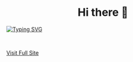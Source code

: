 <h1 align="center"> Hi there 👋</h1>
<a href="https://git.io/typing-svg">
  <img src="https://readme-typing-svg.herokuapp.com/?font=Fira+Code&color=yellow&duration=4000&pause=400&center=true&vCenter=true&width=900&lines=I%27m+Kartikesh+Chatti;Data+Enthusiast;Student+%40+Suny+Buffalo+University;Welcome+to+my+Github+Profile!" alt="Typing SVG" />
</a>

<p align="center">
<a href="https://www.linkedin.com/in/kartikesh-chatti/" target="_blank"><img alt="" src="https://img.shields.io/badge/LinkedIn-%2320232a?logo=linkedin&logoColor=0A66C2&style=for-the-badge" style="vertical-align:center" /></a>
<a href="mailto:kartikesh0312@gmail.com" target="_blank"><img alt="" src="https://img.shields.io/badge/Gmail-%2320232a?style=for-the-badge&logo=gmail&logoColor=white" style="vertical-align:center" /></a>
</p>

[Visit Full Site](https://kartikesh0312.github.io)   
<!--
**Kartikesh0312/Kartikesh0312** is a ✨ _special_ ✨ repository because its `README.md` (this file) appears on your GitHub profile.

Here are some ideas to get you started:

- 🔭 I’m currently working on ...
- 🌱 I’m currently learning ...
- 👯 I’m looking to collaborate on ...
- 🤔 I’m looking for help with ...
- 💬 Ask me about ...
- 📫 How to reach me: ...
- 😄 Pronouns: ...
- ⚡ Fun fact: ...
-->

